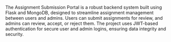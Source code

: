 The Assignment Submission Portal is a robust backend system built using Flask and MongoDB, designed to streamline assignment management between users and admins. Users can submit assignments for review, and admins can review, accept, or reject them. The project uses JWT-based authentication for secure user and admin logins, ensuring data integrity and security.
